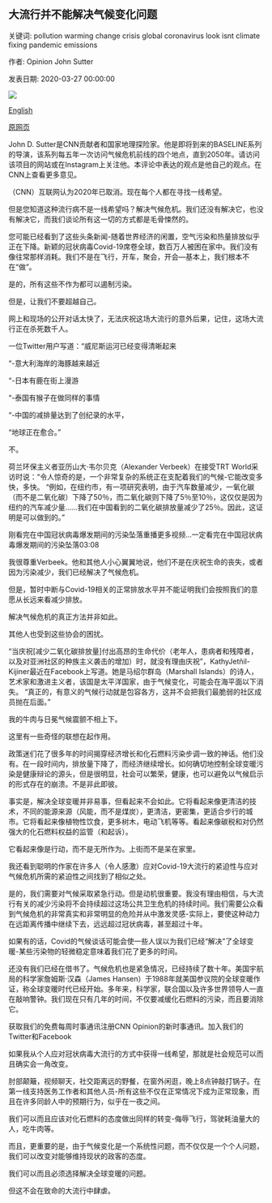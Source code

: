## 大流行并不能解决气候变化问题

关键词: pollution warming change crisis global coronavirus look isnt climate fixing pandemic emissions

作者: Opinion John Sutter

发表日期: 2020-03-27 00:00:00

![](https://cdn.cnn.com/cnnnext/dam/assets/200316111459-china-pollution-super-tease.jpg)

[English](The%20pandemic%20isn%27t%20fixing%20climate%20change.md)

[原网页](https://edition.cnn.com/2020/03/27/opinions/pandemic-not-fixing-climate-change-sutter/index.html)

John D. Sutter是CNN贡献者和国家地理探险家。他是即将到来的BASELINE系列的导演，该系列每五年一次访问气候危机前线的四个地点，直到2050年。请访问该项目的网站或在Instagram上关注他。本评论中表达的观点是他自己的观点。在CNN上查看更多意见。

（CNN）互联网认为2020年已取消。现在每个人都在寻找一线希望。

但是您知道这种流行病不是一线希望吗？解决气候危机。我们还没有解决它，也没有解决它，而我们谈论所有这一切的方式都是毛骨悚然的。

您可能已经看到了这些头条新闻-随着世界经济的闲置，空气污染和热量排放似乎正在下降。新颖的冠状病毒Covid-19席卷全球，数百万人被困在家中。我们没有像往常那样消耗。我们不是在飞行，开车，聚会，开会—基本上，我们根本不在“做”。

是的，所有这些不作为都可以遏制污染。

但是，让我们不要超越自己。

网上和现场的公开对话太快了，无法庆祝这场大流行的意外后果，记住，这场大流行正在杀死数千人。

一位Twitter用户写道：“威尼斯运河已经变得清晰起来

“-意大利海岸的海豚越来越近

“-日本有鹿在街上漫游

“-泰国有猴子在做同样的事情

“-中国的减排量达到了创纪录的水平，

“地球正在愈合。”

不。

荷兰环保主义者亚历山大·韦尔贝克（Alexander Verbeek）在接受TRT World采访时说：“令人惊奇的是，一个非常复杂的系统正在支配着我们的气候-它能改变多快，多快。 “例如，在纽约市，有一项研究表明，由于汽车数量减少，一氧化碳（而不是二氧化碳）下降了50％，而二氧化碳则下降了5％至10％，这仅仅是因为纽约的汽车减少量……我们在中国看到的二氧化碳排放量减少了25％。因此，这证明是可以做到的。”

刚看完在中国冠状病毒爆发期间的污染坠落重播更多视频...一定看完在中国冠状病毒爆发期间的污染坠落03:08

我很尊重Verbeek。他和其他人小心翼翼地说，他们不是在庆祝生命的丧失，或者因为污染减少，我们已经解决了气候危机。

但是，暂时中断与Covid-19相关的正常排放水平并不能证明我们会按照我们的意愿从长远来看减少排放。

解决气候危机的真正方法并非如此。

其他人也受到这些协会的困扰。

“当庆祝[减少二氧化碳排放量]付出高昂的生命代价（老年人，患病者和残障者，以及对亚洲社区的种族主义袭击的增加）时，就没有理由庆祝”，KathyJetñil-Kijiner最近在Facebook上写道。她是马绍尔群岛（Marshall Islands）的诗人，艺术家和激进主义者，该国是太平洋国家，由于气候变化，可能会在海平面以下消失。 “真正的，有意义的气候行动就是包容各方，这并不会把我们最脆弱的社区成员抛在后面。”

我的牛肉与日冕气候震颤不相上下。

这里有一些奇怪的联想在起作用。

政策迷们花了很多年的时间揭穿经济增长和化石燃料污染步调一致的神话。他们没有。在一段时间内，排放量下降了，而经济继续增长。如何确切地控制全球变暖污染是健康辩论的源头，但是很明显，社会可以繁荣，健康，也可以避免以气候启示的形式存在的崩溃。不是非此即彼。

事实是，解决全球变暖并非易事，但看起来不会如此。它将看起来像更清洁的技术，不同的能源来源（风能，而不是煤炭），更清洁，更密集，更适合步行的城市。它将看起来像植物性饮食，更多树木，电动飞机等等。看起来像碳税和对仍然强大的化石燃料权益的监管（和起诉）。

它看起来像是行动，而不是无所作为。上街而不是呆在家里。

我还看到聪明的作家在许多人（令人感激）应对Covid-19大流行的紧迫性与应对气候危机所需的紧迫性之间找到了相似之处。

是的，我们需要对气候采取紧急行动。但是动机很重要。我没有理由相信，与大流行有关的减少污染将不会持续超过这场公共卫生危机的持续时间。我们需要公众看到气候危机的非常真实和非常明显的危险并从中激发灵感-实际上，要使这种动力在远距离传播中继续下去，远远超过冠状病毒，甚至超过十年。

如果有的话，Covid的气候谈话可能会使一些人误以为我们已经“解决”了全球变暖-某些污染物的轻微稳定意味着我们花了更多的时间。

还没有我们已经在借书了。气候危机也是紧急情况，已经持续了数十年。美国宇航局的科学家詹姆斯·汉森（James Hansen）于1988年就美国参议院的全球变暖作证，称全球变暖时代已经开始。多年来，科学家，联合国以及许多世界领导人一直在敲响警钟。我们现在只有几年的时间，不仅要减缓化石燃料的污染，而且要消除它。

获取我们的免费每周时事通讯注册CNN Opinion的新时事通讯。加入我们的Twitter和Facebook

如果我从个人应对冠状病毒大流行的方式中获得一线希望，那就是社会规范可以而且确实会一角改变。

肘部颠簸，视频聊天，社交距离远的野餐，在窗外闲逛，晚上8点钟敲打锅子。在第一线支持医务工作者和其他人员-所有这些不仅在正常情况下成为正常现象，而且在许多同龄人中的预期行为，似乎在一夜之间。

我们可以而且应该对化石燃料的态度做出同样的转变-侮辱飞行，驾驶耗油量大的人，吃牛肉等。

而且，更重要的是，由于气候变化是一个系统性问题，而不仅仅是一个个人问题，我们可以改变对能够维持现状的政客的态度。

我们可以而且必须选择解决全球变暖的问题。

但这不会在致命的大流行中肆虐。